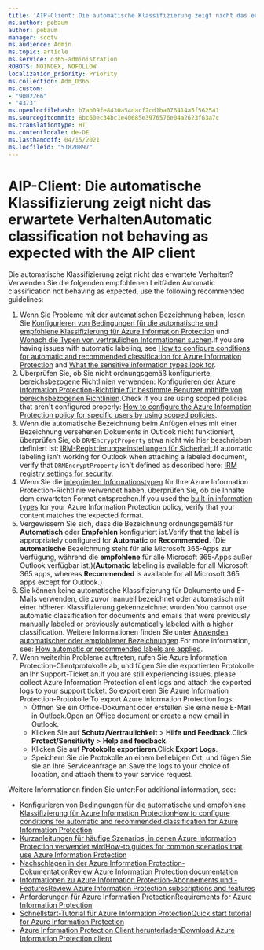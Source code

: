 ```yaml
---
title: 'AIP-Client: Die automatische Klassifizierung zeigt nicht das erwartete Verhalten'
ms.author: pebaum
author: pebaum
manager: scotv
ms.audience: Admin
ms.topic: article
ms.service: o365-administration
ROBOTS: NOINDEX, NOFOLLOW
localization_priority: Priority
ms.collection: Adm_O365
ms.custom:
- "9002266"
- "4373"
ms.openlocfilehash: b7ab09fe8430a54dacf2cd1ba076414a5f562541
ms.sourcegitcommit: 8bc60ec34bc1e40685e3976576e04a2623f63a7c
ms.translationtype: HT
ms.contentlocale: de-DE
ms.lasthandoff: 04/15/2021
ms.locfileid: "51820897"
---
```

# <a name="automatic-classification-not-behaving-as-expected-with-the-aip-client"></a><span data-ttu-id="4ac54-102">AIP-Client: Die automatische Klassifizierung zeigt nicht das erwartete Verhalten</span><span class="sxs-lookup"><span data-stu-id="4ac54-102">Automatic classification not behaving as expected with the AIP client</span></span>

<span data-ttu-id="4ac54-103">Die automatische Klassifizierung zeigt nicht das erwartete Verhalten? Verwenden Sie die folgenden empfohlenen Leitfäden:</span><span class="sxs-lookup"><span data-stu-id="4ac54-103">Automatic classification not behaving as expected, use the following recommended guidelines:</span></span>

1. <span data-ttu-id="4ac54-104">Wenn Sie Probleme mit der automatischen Bezeichnung haben, lesen Sie [Konfigurieren von Bedingungen für die automatische und empfohlene Klassifizierung für Azure Information Protection](https://docs.microsoft.com/azure/information-protection/configure-policy-classification) und [Wonach die Typen von vertraulichen Informationen suchen](https://docs.microsoft.com/microsoft-365/compliance/sensitive-information-type-entity-definitions).</span><span class="sxs-lookup"><span data-stu-id="4ac54-104">If you are having issues with automatic labeling, see [How to configure conditions for automatic and recommended classification for Azure Information Protection](https://docs.microsoft.com/azure/information-protection/configure-policy-classification) and [What the sensitive information types look for](https://docs.microsoft.com/microsoft-365/compliance/sensitive-information-type-entity-definitions).</span></span>
2. <span data-ttu-id="4ac54-105">Überprüfen Sie, ob Sie nicht ordnungsgemäß konfigurierte, bereichsbezogene Richtlinien verwenden: [Konfigurieren der Azure Information Protection-Richtlinie für bestimmte Benutzer mithilfe von bereichsbezogenen Richtlinien](https://docs.microsoft.com/azure/information-protection/configure-policy-scope).</span><span class="sxs-lookup"><span data-stu-id="4ac54-105">Check if you are using scoped policies that aren't configured properly: [How to configure the Azure Information Protection policy for specific users by using scoped policies](https://docs.microsoft.com/azure/information-protection/configure-policy-scope).</span></span>
3. <span data-ttu-id="4ac54-106">Wenn die automatische Bezeichnung beim Anfügen eines mit einer Bezeichnung versehenen Dokuments in Outlook nicht funktioniert, überprüfen Sie, ob `DRMEncryptProperty` etwa nicht wie hier beschrieben definiert ist: [IRM-Registrierungseinstellungen für Sicherheit](https://docs.microsoft.com/deployoffice/security/protect-sensitive-messages-and-documents-by-using-irm-in-office#office-2016-irm-registry-key-options).</span><span class="sxs-lookup"><span data-stu-id="4ac54-106">If automatic labeling isn't working for Outlook when attaching a labeled document, verify that `DRMEncryptProperty` isn't defined as described here: [IRM registry settings for security](https://docs.microsoft.com/deployoffice/security/protect-sensitive-messages-and-documents-by-using-irm-in-office#office-2016-irm-registry-key-options).</span></span>
4. <span data-ttu-id="4ac54-107">Wenn Sie die [integrierten Informationstypen](https://support.office.com/article/What-the-sensitive-information-types-look-for-fd505979-76be-4d9f-b459-abef3fc9e86b) für Ihre Azure Information Protection-Richtlinie verwendet haben, überprüfen Sie, ob die Inhalte dem erwarteten Format entsprechen.</span><span class="sxs-lookup"><span data-stu-id="4ac54-107">If you used the [built-in information types](https://support.office.com/article/What-the-sensitive-information-types-look-for-fd505979-76be-4d9f-b459-abef3fc9e86b) for your Azure Information Protection policy, verify that your content matches the expected format.</span></span>
5. <span data-ttu-id="4ac54-108">Vergewissern Sie sich, dass die Bezeichnung ordnungsgemäß für **Automatisch** oder **Empfohlen** konfiguriert ist.</span><span class="sxs-lookup"><span data-stu-id="4ac54-108">Verify that the label is appropriately configured for **Automatic** or **Recommended**.</span></span> <span data-ttu-id="4ac54-109">(Die **automatische** Bezeichnung steht für alle Microsoft 365-Apps zur Verfügung, während die **empfohlene** für alle Microsoft 365-Apps außer Outlook verfügbar ist.)</span><span class="sxs-lookup"><span data-stu-id="4ac54-109">(**Automatic** labeling is available for all Microsoft 365 apps, whereas **Recommended** is available for all Microsoft 365 apps except for Outlook.)</span></span>
6. <span data-ttu-id="4ac54-110">Sie können keine automatische Klassifizierung für Dokumente und E-Mails verwenden, die zuvor manuell bezeichnet oder automatisch mit einer höheren Klassifizierung gekennzeichnet wurden.</span><span class="sxs-lookup"><span data-stu-id="4ac54-110">You cannot use automatic classification for documents and emails that were previously manually labeled or previously automatically labeled with a higher classification.</span></span>  <span data-ttu-id="4ac54-111">Weitere Informationen finden Sie unter [Anwenden automatischer oder empfohlener Bezeichnungen](https://docs.microsoft.com/azure/information-protection/configure-policy-classification#how-automatic-or-recommended-labels-are-applied).</span><span class="sxs-lookup"><span data-stu-id="4ac54-111">For more information, see: [How automatic or recommended labels are applied](https://docs.microsoft.com/azure/information-protection/configure-policy-classification#how-automatic-or-recommended-labels-are-applied).</span></span>
7. <span data-ttu-id="4ac54-112">Wenn weiterhin Probleme auftreten, rufen Sie Azure Information Protection-Clientprotokolle ab, und fügen Sie die exportierten Protokolle an Ihr Support-Ticket an.</span><span class="sxs-lookup"><span data-stu-id="4ac54-112">If you are still experiencing issues, please collect Azure Information Protection client logs and attach the exported logs to your support ticket.</span></span> <span data-ttu-id="4ac54-113">So exportieren Sie Azure Information Protection-Protokolle:</span><span class="sxs-lookup"><span data-stu-id="4ac54-113">To export Azure Information Protection logs:</span></span>
    - <span data-ttu-id="4ac54-114">Öffnen Sie ein Office-Dokument oder erstellen Sie eine neue E-Mail in Outlook.</span><span class="sxs-lookup"><span data-stu-id="4ac54-114">Open an Office document or create a new email in Outlook.</span></span>
    - <span data-ttu-id="4ac54-115">Klicken Sie auf **Schutz/Vertraulichkeit** > **Hilfe und Feedback**.</span><span class="sxs-lookup"><span data-stu-id="4ac54-115">Click **Protect/Sensitivity** > **Help and feedback**.</span></span>
    - <span data-ttu-id="4ac54-116">Klicken Sie auf **Protokolle exportieren**.</span><span class="sxs-lookup"><span data-stu-id="4ac54-116">Click **Export Logs**.</span></span>
    - <span data-ttu-id="4ac54-117">Speichern Sie die Protokolle an einem beliebigen Ort, und fügen Sie sie an Ihre Serviceanfrage an.</span><span class="sxs-lookup"><span data-stu-id="4ac54-117">Save the logs to your choice of location, and attach them to your service request.</span></span>

<span data-ttu-id="4ac54-118">Weitere Informationen finden Sie unter:</span><span class="sxs-lookup"><span data-stu-id="4ac54-118">For additional information, see:</span></span>

- [<span data-ttu-id="4ac54-119">Konfigurieren von Bedingungen für die automatische und empfohlene Klassifizierung für Azure Information Protection</span><span class="sxs-lookup"><span data-stu-id="4ac54-119">How to configure conditions for automatic and recommended classification for Azure Information Protection</span></span>](https://docs.microsoft.com/azure/information-protection/configure-policy-classification)
- [<span data-ttu-id="4ac54-120">Kurzanleitungen für häufige Szenarios, in denen Azure Information Protection verwendet wird</span><span class="sxs-lookup"><span data-stu-id="4ac54-120">How-to guides for common scenarios that use Azure Information Protection</span></span>](https://docs.microsoft.com/azure/information-protection/how-to-guides)
- [<span data-ttu-id="4ac54-121">Nachschlagen in der Azure Information Protection-Dokumentation</span><span class="sxs-lookup"><span data-stu-id="4ac54-121">Review Azure Information Protection documentation</span></span>](https://docs.microsoft.com/azure/information-protection/what-is-information-protection)
- [<span data-ttu-id="4ac54-122">Informationen zu Azure Information Protection-Abonnements und -Features</span><span class="sxs-lookup"><span data-stu-id="4ac54-122">Review Azure Information Protection subscriptions and features</span></span>](https://azure.microsoft.com/pricing/details/information-protection)
- [<span data-ttu-id="4ac54-123">Anforderungen für Azure Information Protection</span><span class="sxs-lookup"><span data-stu-id="4ac54-123">Requirements for Azure Information Protection</span></span>](https://docs.microsoft.com/azure/information-protection/get-started/requirements)
- [<span data-ttu-id="4ac54-124">Schnellstart-Tutorial für Azure Information Protection</span><span class="sxs-lookup"><span data-stu-id="4ac54-124">Quick start tutorial for Azure Information Protection</span></span>](https://docs.microsoft.com/azure/information-protection/get-started/infoprotect-quick-start-tutorial)
- [<span data-ttu-id="4ac54-125">Azure Information Protection Client herunterladen</span><span class="sxs-lookup"><span data-stu-id="4ac54-125">Download Azure Information Protection client</span></span>](https://www.microsoft.com/download/details.aspx?id=53018)
